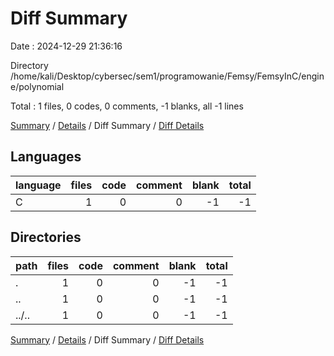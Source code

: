 # Diff Summary

Date : 2024-12-29 21:36:16

Directory /home/kali/Desktop/cybersec/sem1/programowanie/Femsy/FemsyInC/engine/polynomial

Total : 1 files,  0 codes, 0 comments, -1 blanks, all -1 lines

[Summary](results.md) / [Details](details.md) / Diff Summary / [Diff Details](diff-details.md)

## Languages
| language | files | code | comment | blank | total |
| :--- | ---: | ---: | ---: | ---: | ---: |
| C | 1 | 0 | 0 | -1 | -1 |

## Directories
| path | files | code | comment | blank | total |
| :--- | ---: | ---: | ---: | ---: | ---: |
| . | 1 | 0 | 0 | -1 | -1 |
| .. | 1 | 0 | 0 | -1 | -1 |
| ../.. | 1 | 0 | 0 | -1 | -1 |

[Summary](results.md) / [Details](details.md) / Diff Summary / [Diff Details](diff-details.md)